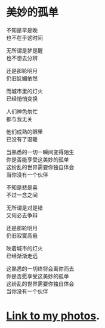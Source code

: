 # 美妙的孤单  
不知是早是晚  
也不在乎这时间

无所谓是梦是醒  
也不想去分辨

还是那轮明月  
仍旧妩媚依然

而城市里的灯火  
已经悄悄变换

人们神色匆忙  
都与我无关

他们成熟的眼里  
已没有了温暖

当熟悉的一切一瞬间变得陌生  
你是否能享受这美妙的孤单  
这纷乱的世界需要你独自体会  
当你没有一个伙伴

不知是悲是喜  
不过一念之间

无所谓是对是错  
又何必去争辩

还是那轮明月  
仍旧寂寞高悬

映着城市的灯火  
已经渐渐走远

这熟悉的一切终将会离你而去  
你是否愿享受这美妙的孤单  
这纷乱的世界需要你独自体会  
当你没有一个伙伴

# [Link to my photos](photos).